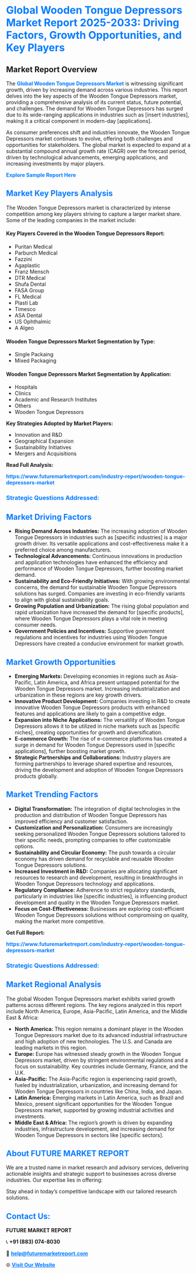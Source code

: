 <h1 style="color: #007BFF;">Global Wooden Tongue Depressors Market Report 2025-2033: Driving Factors, Growth Opportunities, and Key Players</h1>

<section id="overview">
<h2>Market Report Overview</h2>
<p>The <a href="https://www.futuremarketreport.com/industry-report/wooden-tongue-depressors-market" style="color: #007BFF; text-decoration: none;"><strong>Global Wooden Tongue Depressors Market</strong></a> is witnessing significant growth, driven by increasing demand across various industries. This report delves into the key aspects of the Wooden Tongue Depressors market, providing a comprehensive analysis of its current status, future potential, and challenges. The demand for Wooden Tongue Depressors has surged due to its wide-ranging applications in industries such as [insert industries], making it a critical component in modern-day [applications].</p>
<p>As consumer preferences shift and industries innovate, the Wooden Tongue Depressors market continues to evolve, offering both challenges and opportunities for stakeholders. The global market is expected to expand at a substantial compound annual growth rate (CAGR) over the forecast period, driven by technological advancements, emerging applications, and increasing investments by major players.</p>
</section>

<section id="overview">
<p><a href="https://www.futuremarketreport.com/request-sample/reportId=125074" style="color: #007BFF; text-decoration: none;"><strong>Explore Sample Report Here</strong></a></p>
</section>

<section id="key-players">
<h2 style="color: #007BFF;">Market Key Players Analysis</h2>
<p>The Wooden Tongue Depressors market is characterized by intense competition among key players striving to capture a larger market share. Some of the leading companies in the market include:</p>
<h4>Key Players Covered in the Wooden Tongue Depressors Report:</h4>
<ul><li>Puritan Medical</li><li>Parburch Medical</li><li>Fazzini</li><li>Agaplastic</li><li>Franz Mensch</li><li>DTR Medical</li><li>Shufa Dental</li><li>FASA Group</li><li>FL Medical</li><li>Plasti Lab</li><li>Timesco</li><li>ASA Dental</li><li>US Ophthalmic</li><li>A Algeo</li></ul>
<h4>Wooden Tongue Depressors Market Segmentation by Type:</h4>
<ul><li>Single Packaing</li><li>Mixed Packaging</li></ul>

<h4>Wooden Tongue Depressors Market Segmentation by Application:</h4>
<ul><li>Hospitals</li><li>Clinics</li><li>Academic and Research Institutes</li><li>Others</li><li>Wooden Tongue Depressors</li></ul>
<p><strong>Key Strategies Adopted by Market Players:</strong></p>
<ul>
<li>Innovation and R&D</li>
<li>Geographical Expansion</li>
<li>Sustainability Initiatives</li>
<li>Mergers and Acquisitions</li>
</ul>
</section>

<section>
<p><strong>Read Full Analysis: </strong></p><a href="https://www.futuremarketreport.com/industry-report/wooden-tongue-depressors-market" style="color: #007BFF; text-decoration: none;"><strong>https://www.futuremarketreport.com/industry-report/wooden-tongue-depressors-market</strong></a>
<h3 style="color: #007BFF;">Strategic Questions Addressed:</h3>
</section>

<section id="driving-factors">
<h2 style="color: #007BFF;">Market Driving Factors</h2>
<ul>
<li><strong>Rising Demand Across Industries:</strong> The increasing adoption of Wooden Tongue Depressors in industries such as [specific industries] is a major growth driver. Its versatile applications and cost-effectiveness make it a preferred choice among manufacturers.</li>
<li><strong>Technological Advancements:</strong> Continuous innovations in production and application technologies have enhanced the efficiency and performance of Wooden Tongue Depressors, further boosting market demand.</li>
<li><strong>Sustainability and Eco-Friendly Initiatives:</strong> With growing environmental concerns, the demand for sustainable Wooden Tongue Depressors solutions has surged. Companies are investing in eco-friendly variants to align with global sustainability goals.</li>
<li><strong>Growing Population and Urbanization:</strong> The rising global population and rapid urbanization have increased the demand for [specific products], where Wooden Tongue Depressors plays a vital role in meeting consumer needs.</li>
<li><strong>Government Policies and Incentives:</strong> Supportive government regulations and incentives for industries using Wooden Tongue Depressors have created a conducive environment for market growth.</li>
</ul>
</section>

<section id="growth-opportunities">
<h2 style="color: #007BFF;">Market Growth Opportunities</h2>
<ul>
<li><strong>Emerging Markets:</strong> Developing economies in regions such as Asia-Pacific, Latin America, and Africa present untapped potential for the Wooden Tongue Depressors market. Increasing industrialization and urbanization in these regions are key growth drivers.</li>
<li><strong>Innovative Product Development:</strong> Companies investing in R&D to create innovative Wooden Tongue Depressors products with enhanced features and applications are likely to gain a competitive edge.</li>
<li><strong>Expansion into Niche Applications:</strong> The versatility of Wooden Tongue Depressors allows it to be utilized in niche markets such as [specific niches], creating opportunities for growth and diversification.</li>
<li><strong>E-commerce Growth:</strong> The rise of e-commerce platforms has created a surge in demand for Wooden Tongue Depressors used in [specific applications], further boosting market growth.</li>
<li><strong>Strategic Partnerships and Collaborations:</strong> Industry players are forming partnerships to leverage shared expertise and resources, driving the development and adoption of Wooden Tongue Depressors products globally.</li>
</ul>
</section>

<section id="trending-factors">
<h2 style="color: #007BFF;">Market Trending Factors</h2>
<ul>
<li><strong>Digital Transformation:</strong> The integration of digital technologies in the production and distribution of Wooden Tongue Depressors has improved efficiency and customer satisfaction.</li>
<li><strong>Customization and Personalization:</strong> Consumers are increasingly seeking personalized Wooden Tongue Depressors solutions tailored to their specific needs, prompting companies to offer customizable options.</li>
<li><strong>Sustainability and Circular Economy:</strong> The push towards a circular economy has driven demand for recyclable and reusable Wooden Tongue Depressors solutions.</li>
<li><strong>Increased Investment in R&D:</strong> Companies are allocating significant resources to research and development, resulting in breakthroughs in Wooden Tongue Depressors technology and applications.</li>
<li><strong>Regulatory Compliance:</strong> Adherence to strict regulatory standards, particularly in industries like [specific industries], is influencing product development and quality in the Wooden Tongue Depressors market.</li>
<li><strong>Focus on Cost-Effectiveness:</strong> Businesses are exploring cost-efficient Wooden Tongue Depressors solutions without compromising on quality, making the market more competitive.</li>
</ul>
</section>

<section>
<p><strong>Get Full Report: </strong></p><a href="https://www.futuremarketreport.com/industry-report/wooden-tongue-depressors-market" style="color: #007BFF; text-decoration: none;"><strong>https://www.futuremarketreport.com/industry-report/wooden-tongue-depressors-market</strong></a>
<h3 style="color: #007BFF;">Strategic Questions Addressed:</h3>
</section>


<section id="regional-analysis">
<h2 style="color: #007BFF;">Market Regional Analysis</h2>
<p>The global Wooden Tongue Depressors market exhibits varied growth patterns across different regions. The key regions analyzed in this report include North America, Europe, Asia-Pacific, Latin America, and the Middle East & Africa:</p>
<ul>
<li><strong>North America:</strong> This region remains a dominant player in the Wooden Tongue Depressors market due to its advanced industrial infrastructure and high adoption of new technologies. The U.S. and Canada are leading markets in this region.</li>
<li><strong>Europe:</strong> Europe has witnessed steady growth in the Wooden Tongue Depressors market, driven by stringent environmental regulations and a focus on sustainability. Key countries include Germany, France, and the U.K.</li>
<li><strong>Asia-Pacific:</strong> The Asia-Pacific region is experiencing rapid growth, fueled by industrialization, urbanization, and increasing demand for Wooden Tongue Depressors in countries like China, India, and Japan.</li>
<li><strong>Latin America:</strong> Emerging markets in Latin America, such as Brazil and Mexico, present significant opportunities for the Wooden Tongue Depressors market, supported by growing industrial activities and investments.</li>
<li><strong>Middle East & Africa:</strong> The region’s growth is driven by expanding industries, infrastructure development, and increasing demand for Wooden Tongue Depressors in sectors like [specific sectors].</li>
</ul>
</section>

<footer>
<h2 style="color: #007BFF;">About FUTURE MARKET REPORT</h2>
<p>We are a trusted name in market research and advisory services, delivering actionable insights and strategic support to businesses across diverse industries. Our expertise lies in offering:</p>

<p>Stay ahead in today’s competitive landscape with our tailored research solutions.</p>

<h2 style="color: #007BFF;">Contact Us:</h2>
<p><strong>FUTURE MARKET REPORT</strong></p>
<p>📞 <strong>+91 (883) 074-8030</strong></p>
<p>📧 <strong><a href="mailto:help@futuremarketreport.com" style="color: #007BFF;">help@futuremarketreport.com</a></strong></p>
<p>🌐 <strong><a href="https://www.futuremarketreport.com/" style="color: #007BFF;">Visit Our Website</a></strong></p>
</footer>